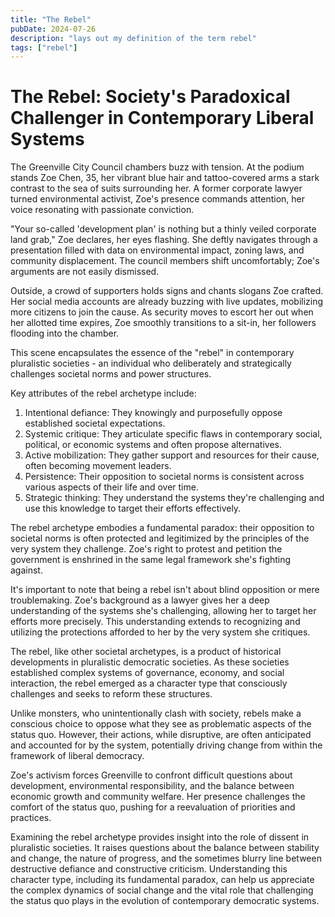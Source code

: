 ```yaml
---
title: "The Rebel"
pubDate: 2024-07-26
description: "lays out my definition of the term rebel"
tags: ["rebel"]
---
```


# The Rebel: Society's Paradoxical Challenger in Contemporary Liberal Systems

The Greenville City Council chambers buzz with tension. At the podium stands Zoe Chen, 35, her vibrant blue hair and tattoo-covered arms a stark contrast to the sea of suits surrounding her. A former corporate lawyer turned environmental activist, Zoe's presence commands attention, her voice resonating with passionate conviction.

"Your so-called 'development plan' is nothing but a thinly veiled corporate land grab," Zoe declares, her eyes flashing. She deftly navigates through a presentation filled with data on environmental impact, zoning laws, and community displacement. The council members shift uncomfortably; Zoe's arguments are not easily dismissed.

Outside, a crowd of supporters holds signs and chants slogans Zoe crafted. Her social media accounts are already buzzing with live updates, mobilizing more citizens to join the cause. As security moves to escort her out when her allotted time expires, Zoe smoothly transitions to a sit-in, her followers flooding into the chamber.

This scene encapsulates the essence of the "rebel" in contemporary pluralistic societies - an individual who deliberately and strategically challenges societal norms and power structures.

Key attributes of the rebel archetype include:

1. Intentional defiance: They knowingly and purposefully oppose established societal expectations.
2. Systemic critique: They articulate specific flaws in contemporary social, political, or economic systems and often propose alternatives.
3. Active mobilization: They gather support and resources for their cause, often becoming movement leaders.
4. Persistence: Their opposition to societal norms is consistent across various aspects of their life and over time.
5. Strategic thinking: They understand the systems they're challenging and use this knowledge to target their efforts effectively.

The rebel archetype embodies a fundamental paradox: their opposition to societal norms is often protected and legitimized by the principles of the very system they challenge. Zoe's right to protest and petition the government is enshrined in the same legal framework she's fighting against.

It's important to note that being a rebel isn't about blind opposition or mere troublemaking. Zoe's background as a lawyer gives her a deep understanding of the systems she's challenging, allowing her to target her efforts more precisely. This understanding extends to recognizing and utilizing the protections afforded to her by the very system she critiques.

The rebel, like other societal archetypes, is a product of historical developments in pluralistic democratic societies. As these societies established complex systems of governance, economy, and social interaction, the rebel emerged as a character type that consciously challenges and seeks to reform these structures.

Unlike monsters, who unintentionally clash with society, rebels make a conscious choice to oppose what they see as problematic aspects of the status quo. However, their actions, while disruptive, are often anticipated and accounted for by the system, potentially driving change from within the framework of liberal democracy.

Zoe's activism forces Greenville to confront difficult questions about development, environmental responsibility, and the balance between economic growth and community welfare. Her presence challenges the comfort of the status quo, pushing for a reevaluation of priorities and practices.

Examining the rebel archetype provides insight into the role of dissent in pluralistic societies. It raises questions about the balance between stability and change, the nature of progress, and the sometimes blurry line between destructive defiance and constructive criticism. Understanding this character type, including its fundamental paradox, can help us appreciate the complex dynamics of social change and the vital role that challenging the status quo plays in the evolution of contemporary democratic systems.
